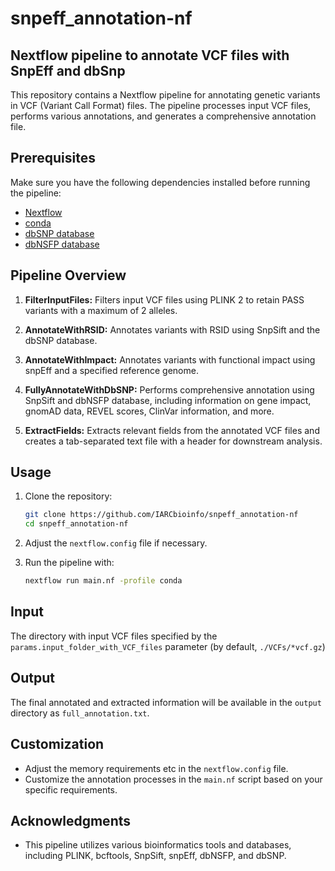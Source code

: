 # snpeff_annotation-nf
## Nextflow pipeline to annotate VCF files with SnpEff and dbSnp

This repository contains a Nextflow pipeline for annotating genetic variants in VCF (Variant Call Format) files. The pipeline processes input VCF files, performs various annotations, and generates a comprehensive annotation file.

## Prerequisites

Make sure you have the following dependencies installed before running the pipeline:

- [Nextflow](https://www.nextflow.io/)
- [conda](https://conda.io/projects/conda/en/latest/index.html)
- [dbSNP database](https://ftp.ncbi.nlm.nih.gov/snp/organisms)
- [dbNSFP database](https://pcingola.github.io/SnpEff/ss_dbnsfp/)

## Pipeline Overview

1. **FilterInputFiles:** Filters input VCF files using PLINK 2 to retain PASS variants with a maximum of 2 alleles.

2. **AnnotateWithRSID:** Annotates variants with RSID using SnpSift and the dbSNP database.

3. **AnnotateWithImpact:** Annotates variants with functional impact using snpEff and a specified reference genome.

4. **FullyAnnotateWithDbSNP:** Performs comprehensive annotation using SnpSift and dbNSFP database, including information on gene impact, gnomAD data, REVEL scores, ClinVar information, and more.

5. **ExtractFields:** Extracts relevant fields from the annotated VCF files and creates a tab-separated text file with a header for downstream analysis.

## Usage

1. Clone the repository:

   ```bash
   git clone https://github.com/IARCbioinfo/snpeff_annotation-nf
   cd snpeff_annotation-nf
   ```

2. Adjust the `nextflow.config` file if necessary.

3. Run the pipeline with:

   ```bash
   nextflow run main.nf -profile conda
   ```

## Input

The directory with input VCF files specified by the `params.input_folder_with_VCF_files` parameter (by default, `./VCFs/*vcf.gz`)

## Output

The final annotated and extracted information will be available in the `output` directory as `full_annotation.txt`.

## Customization

- Adjust the memory requirements etc in the `nextflow.config` file.
- Customize the annotation processes in the `main.nf` script based on your specific requirements.

## Acknowledgments

- This pipeline utilizes various bioinformatics tools and databases, including PLINK, bcftools, SnpSift, snpEff, dbNSFP, and dbSNP.
